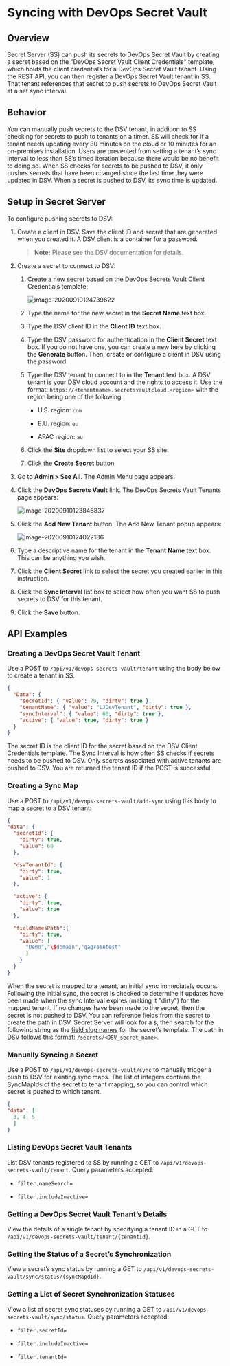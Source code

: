 [title]: # (Syncing with DevOps Secret Vault)
[tags]: # (dsv, DevOps Secret Vault)
[priority]: # (1000)
[display]: # (all)

# Syncing with DevOps Secret Vault

## Overview

Secret Server (SS) can push its secrets to DevOps Secret Vault by creating a secret based on the "DevOps Secret Vault Client Credentials" template, which holds the client credentials for a DevOps Secret Vault tenant. Using the REST API, you can then register a DevOps Secret Vault tenant in SS. That tenant references that secret to push secrets to DevOps Secret Vault at a set sync interval.

## Behavior

You can manually push secrets to the DSV tenant, in addition to SS checking for secrets to push to tenants on a timer. SS will check for if a tenant needs updating every 30 minutes on the cloud or 10 minutes for an on-premises installation. Users are prevented from setting a tenant’s sync interval to less than SS’s timed iteration because there would be no benefit to doing so. When SS checks for secrets to be pushed to DSV, it only pushes secrets that have been changed since the last time they were updated in DSV. When a secret is pushed to DSV, its sync time is updated.

## Setup in Secret Server

To configure pushing secrets to DSV:

1. Create a client in DSV. Save the client ID and secret that are generated when you created it. A DSV client is a container for a password.

   > **Note:** Please see the DSV documentation for details.

1. Create a secret to connect to DSV:

   1. [Create a new secret](../../secret-management/procedures/creating-secrets/index.md) based on the DevOps Secrets Vault Client Credentials template:

      ![image-20200910124739622](images/image-20200910124739622.png)

   1. Type the name for the new secret in the **Secret Name** text box.

   1. Type the DSV client ID in the **Client ID** text box.

   1. Type the DSV password for authentication in the **Client Secret** text box. If you do not have one, you can create a new here by clicking the **Generate** button. Then, create or configure a client in DSV using the password.

   1. Type the DSV tenant to connect to in the **Tenant** text box. A DSV tenant is your DSV cloud account and the rights to access it. Use the format: `https://<tenantname>.secretsvaultcloud.<region>` with the region being one of the following:

      - U.S. region: `com`

      - E.U. region: `eu`

      - APAC region: `au` 

   1. Click the **Site** dropdown list to select your SS site.

   1. Click the **Create Secret** button.

1. Go to **Admin \> See All**. The Admin Menu page appears.

1. Click the **DevOps Secrets Vault** link. The DevOps Secrets Vault Tenants page appears:

   ![image-20200910123846837](images/image-20200910123846837.png)

1. Click the **Add New Tenant** button. The Add New Tenant popup appears:

   ![image-20200910124022186](images/image-20200910124022186.png)

1. Type a descriptive name for the tenant in the **Tenant Name** text box. This can be anything you wish.

1. Click the **Client Secret** link to select the secret you created earlier in this instruction.

1. Click the **Sync Interval** list box to select how often you want SS to push secrets to DSV for this tenant.

1. Click the **Save** button.

## API Examples

### Creating a DevOps Secret Vault Tenant

Use a POST to `/api/v1/devops-secrets-vault/tenant` using the body below to create a tenant in SS.


```json
{
  "Data": {
    "secretId": { "value": 79, "dirty": true },
    "tenantName": { "value": "LJDevTenant", "dirty": true },
    "syncInterval": { "value": 60, "dirty": true },
    "active": { "value": true, "dirty": true }
  }
}
```

The secret ID is the client ID for the secret based on the DSV Client Credentials template. The Sync Interval is how often SS checks if secrets needs to be pushed to DSV. Only secrets associated with active tenants are pushed to DSV. You are returned the tenant ID if the POST is successful.

### Creating a Sync Map

Use a POST to `/api/v1/devops-secrets-vault/add-sync` using this body to map a secret to a DSV tenant:

```json
{
"data": {
  "secretId": {
    "dirty": true,
    "value": 60
  },

  "dsvTenantId": {
    "dirty": true,
    "value": 1
  },

  "active": {
    "dirty": true,
    "value": true
  },

  "fieldNamesPath":{
    "dirty": true,
    "value": [
      "Demo","\$domain","qagreentest"
      ]
    }
  }
}
```

When the secret is mapped to a tenant, an initial sync immediately occurs. Following the initial sync, the secret is checked to determine if updates have been made when the sync Interval expires (making it "dirty") for the mapped tenant. If no changes have been made to the secret, then the secret is not pushed to DSV. You can reference fields from the secret to create the path in DSV. Secret Server will look for a `$`, then search for the following string as the [field slug names](../../secret-templates/secret-template-settings/field-slug-names/index.md) for the secret’s template. The path in DSV follows this format: `/secrets/<DSV_secret_name>`.

### Manually Syncing a Secret

Use a POST to `/api/v1/devops-secrets-vault/sync` to manually trigger a push to DSV for existing sync maps. The list of integers contains the SyncMapIds of the secret to tenant mapping, so you can control which secret is pushed to which tenant.

```json
{
"data": [
  3, 4, 5
  ]
}
```

### Listing DevOps Secret Vault Tenants

List DSV tenants registered to SS by running a GET to `/api/v1/devops-secrets-vault/tenant`. Query parameters accepted:

- `filter.nameSearch=`

- `filter.includeInactive=`

### Getting a DevOps Secret Vault Tenant’s Details

View the details of a single tenant by specifying a tenant ID in a GET to `/api/v1/devops-secrets-vault/tenant/{tenantId}`.

### Getting the Status of a Secret’s Synchronization

View a secret’s sync status by running a GET to `/api/v1/devops-secrets-vault/sync/status/{syncMapdId}`.

### Getting a List of Secret Synchronization Statuses

View a list of secret sync statuses by running a GET to
`/api/v1/devops-secrets-vault/sync/status`. Query parameters accepted:

- `filter.secretId=`

- `filter.includeInactive=`

- `filter.tenantId=`
